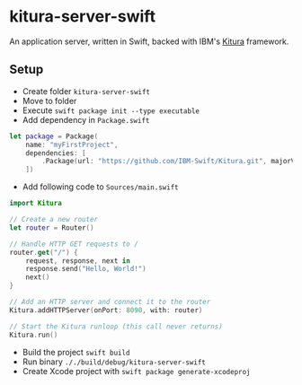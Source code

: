 # kitura-server-swift

An application server, written in Swift, backed with IBM's [Kitura](https://github.com/IBM-Swift/Kitura) framework.

## Setup 

* Create folder `kitura-server-swift`
* Move to folder
* Execute `swift package init --type executable`
* Add dependency in `Package.swift`

```swift
let package = Package(
    name: "myFirstProject",
    dependencies: [
        .Package(url: "https://github.com/IBM-Swift/Kitura.git", majorVersion: 1, minor: 4)
    ])
```

* Add following code to `Sources/main.swift`

```swift
import Kitura

// Create a new router
let router = Router()

// Handle HTTP GET requests to /
router.get("/") {
    request, response, next in
    response.send("Hello, World!")
    next()
}

// Add an HTTP server and connect it to the router
Kitura.addHTTPServer(onPort: 8090, with: router)

// Start the Kitura runloop (this call never returns)
Kitura.run()
```

* Build the project `swift build`
* Run binary `././build/debug/kitura-server-swift`
* Create Xcode project with `swift package generate-xcodeproj`
